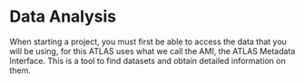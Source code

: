 # Data Analysis #

When starting a project, you must first be able to access the data that you will be using, for this ATLAS uses what we call the AMI, the ATLAS Metadata Interface. This is a tool to 
find datasets and obtain detailed information on them.

